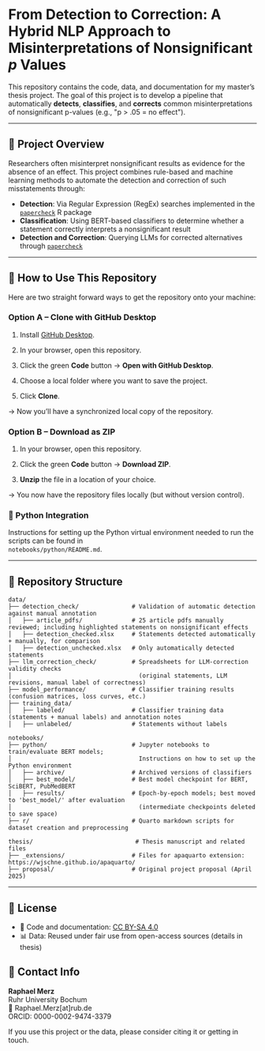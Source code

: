 # From Detection to Correction: A Hybrid NLP Approach to Misinterpretations of Nonsignificant *p* Values

This repository contains the code, data, and documentation for my master’s thesis project. The goal of this project is to develop a pipeline that automatically **detects**, **classifies**, and **corrects** common misinterpretations of nonsignificant p-values (e.g., "p > .05 = no effect").

---

## 🧠 Project Overview

Researchers often misinterpret nonsignificant results as evidence for the absence of an effect. This project combines rule-based and machine learning methods to automate the detection and correction of such misstatements through:

- **Detection**: Via Regular Expression (RegEx) searches implemented in the [`papercheck`](https://scienceverse.github.io/papercheck/) R package
- **Classification**: Using BERT-based classifiers to determine whether a statement correctly interprets a nonsignificant result
- **Detection and Correction**: Querying LLMs for corrected alternatives through [`papercheck`](https://scienceverse.github.io/papercheck/)

---

## 🚀 How to Use This Repository

Here are two straight forward ways to get the repository onto your machine:

### Option A – Clone with GitHub Desktop

1. Install [GitHub Desktop](https://github.com/apps/desktop).

2. In your browser, open this repository.

3. Click the green **Code** button → **Open with GitHub Desktop**.

4. Choose a local folder where you want to save the project.

5. Click **Clone**.

→ Now you’ll have a synchronized local copy of the repository.

### Option B – Download as ZIP

1. In your browser, open this repository.

2. Click the green **Code** button → **Download ZIP**.

3. **Unzip** the file in a location of your choice.

→ You now have the repository files locally (but without version control).

### 🐍 Python Integration

Instructions for setting up the Python virtual environment needed to run the scripts can be found in  
`notebooks/python/README.md`.

---

## 📁 Repository Structure

```
data/
├── detection_check/               # Validation of automatic detection against manual annotation
│   ├── article_pdfs/              # 25 article pdfs manually reviewed; including highlighted statements on nonsignificant effects
│   ├── detection_checked.xlsx     # Statements detected automatically + manually, for comparison
│   ├── detection_unchecked.xlsx   # Only automatically detected statements
├── llm_correction_check/          # Spreadsheets for LLM-correction validity checks 
│                                    (original statements, LLM revisions, manual label of correctness)
├── model_performance/             # Classifier training results (confusion matrices, loss curves, etc.)
├── training_data/                 
│   ├── labeled/                   # Classifier training data (statements + manual labels) and annotation notes
│   ├── unlabeled/                 # Statements without labels

notebooks/
├── python/                        # Jupyter notebooks to train/evaluate BERT models;
│                                    Instructions on how to set up the Python environment
│   ├── archive/                   # Archived versions of classifiers
│   ├── best_model/                # Best model checkpoint for BERT, SciBERT, PubMedBERT
│   ├── results/                   # Epoch-by-epoch models; best moved to 'best_model/' after evaluation
│                                    (intermediate checkpoints deleted to save space)
├── r/                             # Quarto markdown scripts for dataset creation and preprocessing

thesis/                             # Thesis manuscript and related files
├── _extensions/                   # Files for apaquarto extension: https://wjschne.github.io/apaquarto/
├── proposal/                      # Original project proposal (April 2025)
```

---

## 📄 License

- 📄 Code and documentation: [CC BY-SA 4.0](https://creativecommons.org/licenses/by-sa/4.0/)
- 📊 Data: Reused under fair use from open-access sources (details in thesis)

## 👤 Contact Info

**Raphael Merz**  
Ruhr University Bochum  
📧 Raphael.Merz[at]rub.de  
ORCID: 0000-0002-9474-3379  

If you use this project or the data, please consider citing it or getting in touch.